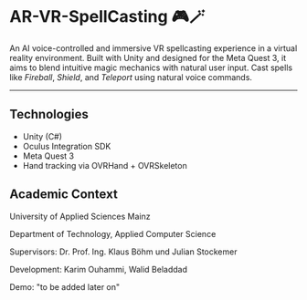 # AR-VR-SpellCasting 🎮🪄

An AI voice-controlled and immersive VR spellcasting experience in a virtual reality environment.
Built with Unity and designed for the Meta Quest 3, it aims to blend intuitive magic mechanics with natural user input.
Cast spells like *Fireball*, *Shield*, and *Teleport* using natural voice commands.

---

## Technologies

- Unity (C#)
- Oculus Integration SDK
- Meta Quest 3
- Hand tracking via OVRHand + OVRSkeleton

## Academic Context

University of Applied Sciences Mainz

Department of Technology, Applied Computer Science

Supervisors: Dr. Prof. Ing. Klaus Böhm und Julian Stockemer

Development: Karim Ouhammi, Walid Beladdad

Demo: "to be added later on"
